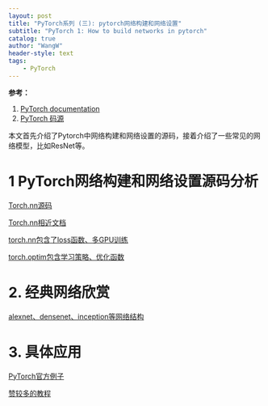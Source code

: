 ```yaml
---
layout: post
title: "PyTorch系列 (三): pytorch网络构建和网络设置"
subtitle: "PyTorch 1: How to build networks in pytorch"
catalog: true
author: "WangW"
header-style: text
tags: 
    - PyTorch
---
```




**参考：**

1. [PyTorch documentation](https://pytorch.org/docs/stable/data.html)
2. [PyTorch 码源](https://github.com/pytorch/)


本文首先介绍了Pytorch中网络构建和网络设置的源码，接着介绍了一些常见的网络模型，比如ResNet等。

<!--break-->

# 1 PyTorch网络构建和网络设置源码分析

[Torch.nn源码](https://github.com/pytorch/pytorch/tree/master/torch/nn)

[Torch.nn相近文档](https://pytorch.org/docs/stable/nn.html)

[torch.nn包含了loss函数、多GPU训练](https://pytorch.org/docs/stable/nn.html)

[torch.optim包含学习策略、优化函数](https://pytorch.org/docs/stable/optim.html)

# 2. 经典网络欣赏

[alexnet、densenet、inception等网络结构](https://github.com/pytorch/vision/tree/master/torchvision/models)

# 3. 具体应用

[PyTorch官方例子](https://github.com/pytorch/examples)

[赞较多的教程](https://github.com/yunjey/pytorch-tutorial)

